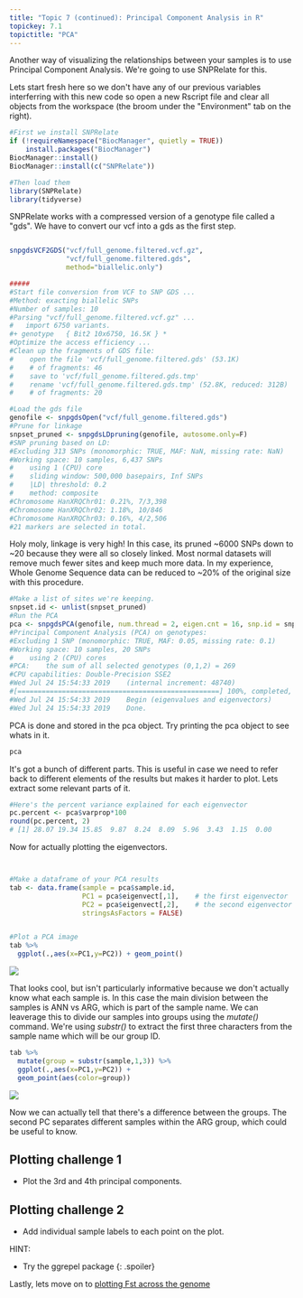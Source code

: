 ```yaml
---
title: "Topic 7 (continued): Principal Component Analysis in R"
topickey: 7.1
topictitle: "PCA"
---
```


Another way of visualizing the relationships between your samples is to use Principal Component Analysis. We're going to use SNPRelate for this.

Lets start fresh here so we don't have any of our previous variables interferring with this new code so open a new Rscript file and clear all objects from the workspace (the broom under the "Environment" tab on the right).

```r
#First we install SNPRelate
if (!requireNamespace("BiocManager", quietly = TRUE))
    install.packages("BiocManager")
BiocManager::install()
BiocManager::install(c("SNPRelate"))

#Then load them
library(SNPRelate)
library(tidyverse)
```
SNPRelate works with a compressed version of a genotype file called a "gds". We have to convert our vcf into a gds as the first step.

```r

snpgdsVCF2GDS("vcf/full_genome.filtered.vcf.gz",
              "vcf/full_genome.filtered.gds",
              method="biallelic.only")

#####
#Start file conversion from VCF to SNP GDS ...
#Method: exacting biallelic SNPs
#Number of samples: 10
#Parsing "vcf/full_genome.filtered.vcf.gz" ...
#	import 6750 variants.
#+ genotype   { Bit2 10x6750, 16.5K } *
#Optimize the access efficiency ...
#Clean up the fragments of GDS file:
#    open the file 'vcf/full_genome.filtered.gds' (53.1K)
#    # of fragments: 46
#    save to 'vcf/full_genome.filtered.gds.tmp'
#    rename 'vcf/full_genome.filtered.gds.tmp' (52.8K, reduced: 312B)
#    # of fragments: 20
```



```r
#Load the gds file
genofile <- snpgdsOpen("vcf/full_genome.filtered.gds")
#Prune for linkage
snpset_pruned <- snpgdsLDpruning(genofile, autosome.only=F)
#SNP pruning based on LD:
#Excluding 313 SNPs (monomorphic: TRUE, MAF: NaN, missing rate: NaN)
#Working space: 10 samples, 6,437 SNPs
#    using 1 (CPU) core
#    sliding window: 500,000 basepairs, Inf SNPs
#    |LD| threshold: 0.2
#    method: composite
#Chromosome HanXRQChr01: 0.21%, 7/3,398
#Chromosome HanXRQChr02: 1.18%, 10/846
#Chromosome HanXRQChr03: 0.16%, 4/2,506
#21 markers are selected in total.
```

Holy moly, linkage is very high! In this case, its pruned ~6000 SNPs down to ~20 because they were all so closely linked. Most normal datasets will remove much fewer sites and keep much more data. In my experience, Whole Genome Sequence data can be reduced to ~20% of the original size with this procedure. 


```r
#Make a list of sites we're keeping.
snpset.id <- unlist(snpset_pruned)
#Run the PCA
pca <- snpgdsPCA(genofile, num.thread = 2, eigen.cnt = 16, snp.id = snpset.id, missing.rate = 0.10, maf = 0.05,autosome.only = F)
#Principal Component Analysis (PCA) on genotypes:
#Excluding 1 SNP (monomorphic: TRUE, MAF: 0.05, missing rate: 0.1)
#Working space: 10 samples, 20 SNPs
#    using 2 (CPU) cores
#PCA:    the sum of all selected genotypes (0,1,2) = 269
#CPU capabilities: Double-Precision SSE2
#Wed Jul 24 15:54:33 2019    (internal increment: 48740)
#[==================================================] 100%, completed, 0s  
#Wed Jul 24 15:54:33 2019    Begin (eigenvalues and eigenvectors)
#Wed Jul 24 15:54:33 2019    Done.
```
PCA is done and stored in the pca object. Try printing the pca object to see whats in it.
```r
pca
```

It's got a bunch of different parts. This is useful in case we need to refer back to different elements of the results but makes it harder to plot. Lets extract some relevant parts of it.


```r
#Here's the percent variance explained for each eigenvector
pc.percent <- pca$varprop*100
round(pc.percent, 2)
# [1] 28.07 19.34 15.85  9.87  8.24  8.09  5.96  3.43  1.15  0.00
```

Now for actually plotting the eigenvectors.

```r


#Make a dataframe of your PCA results
tab <- data.frame(sample = pca$sample.id,
                  PC1 = pca$eigenvect[,1],    # the first eigenvector
                  PC2 = pca$eigenvect[,2],    # the second eigenvector
                  stringsAsFactors = FALSE)


#Plot a PCA image
tab %>%
  ggplot(.,aes(x=PC1,y=PC2)) + geom_point()
```

![](pca_1.jpg)

That looks cool, but isn't particularly informative because we don't actually know what each sample is. In this case the main division between the samples is ANN vs ARG, which is part of the sample name. We can leaverage this to divide our samples into groups using the _mutate()_ command. We're using _substr()_ to extract the first three characters from the sample name which will be our group ID.

```r
tab %>%
  mutate(group = substr(sample,1,3)) %>%
  ggplot(.,aes(x=PC1,y=PC2)) + 
  geom_point(aes(color=group))
```

![](pca_2.jpg)

Now we can actually tell that there's a difference between the groups. The second PC separates different samples within the ARG group, which could be useful to know. 



Plotting challenge 1
--------------------

-   Plot the 3rd and 4th principal components.



Plotting challenge 2
--------------------

-   Add individual sample labels to each point on the plot. 

HINT:
  * Try the ggrepel package
  {: .spoiler}

Lastly, lets move on to [plotting Fst across the genome](./fst.md)
